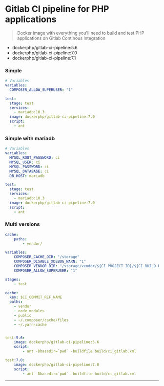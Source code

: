 Gitlab CI pipeline for PHP applications
========================
> Docker image with everything you'll need to build and test PHP applications on Gitlab Continous Integration


- dockerphp/gitlab-ci-pipeline:5.6
- dockerphp/gitlab-ci-pipeline:7.0
- dockerphp/gitlab-ci-pipeline:7.1

### Simple

```yaml
# Variables
variables:
  COMPOSER_ALLOW_SUPERUSER: "1"

test:
  stage: test
  services:
    - mariadb:10.3
  image: dockerphp/gitlab-ci-pipeline:7.0
  script:
    - ant 
```

### Simple with mariadb

```yaml
# Variables
variables:
  MYSQL_ROOT_PASSWORD: ci
  MYSQL_USER: ci
  MYSQL_PASSWORD: ci
  MYSQL_DATABASE: ci
  DB_HOST: mariadb

test:
  stage: test
  services:
    - mariadb:10.3
  image: dockerphp/gitlab-ci-pipeline:7.0
  script:
    - ant 
```

### Multi versions

```yaml
cache:
    paths:
        - vendor/

variables:
    COMPOSER_CACHE_DIR: "/storage"
    COMPOSER_DISABLE_XDEBUG_WARN: "1"
    COMPOSER_VENDOR_DIR: "/storage/vendor/${CI_PROJECT_ID}/${CI_BUILD_REF_NAME}"
    COMPOSER_ALLOW_SUPERUSER: "1"

stages:
    - test

cache:
  key: $CI_COMMIT_REF_NAME
  paths:
    - vendor
    - node_modules
    - public
    - ~/.composer/cache/files
    - ~/.yarn-cache


test:5.6:
    image: dockerphp/gitlab-ci-pipeline:5.6
    script:
        - ant -Dbasedir=`pwd` -buildfile build/ci_gitlab.xml

test:7.0:
    image: dockerphp/gitlab-ci-pipeline:7.0
    script:
        - ant -Dbasedir=`pwd` -buildfile build/ci_gitlab.xml
```
---

[docker_hub]: https://hub.docker.com/_/php/
